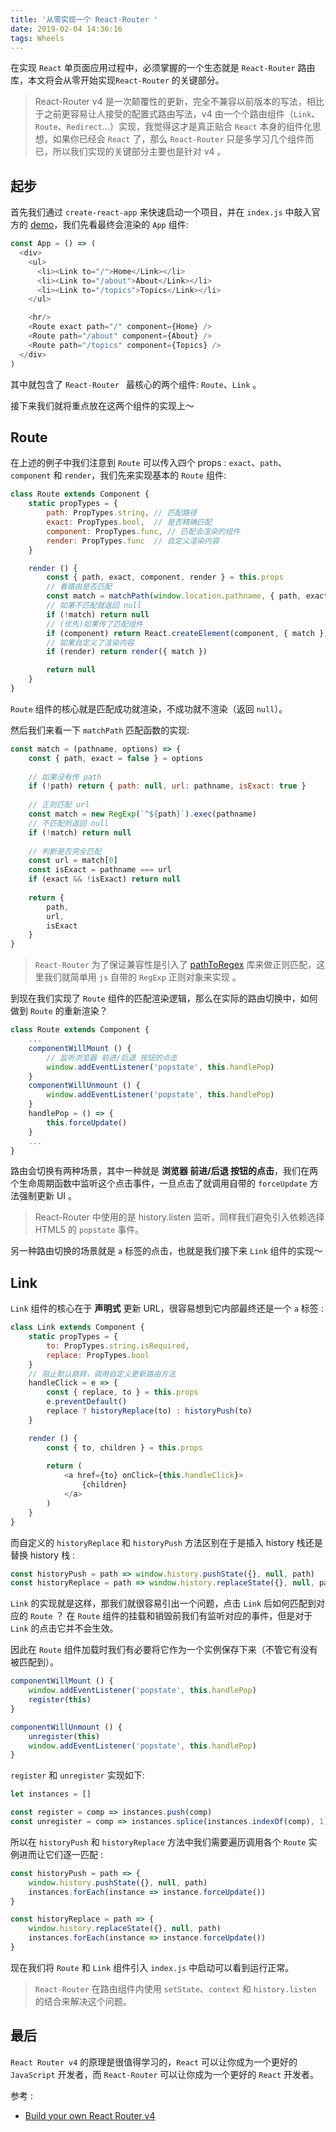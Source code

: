 ```yaml
---
title: '从零实现一个 React-Router '
date: 2019-02-04 14:36:16
tags: Wheels
---
```




在实现 `React` 单页面应用过程中，必须掌握的一个生态就是 `React-Router` 路由库，本文将会从零开始实现`React-Router` 的关键部分。

> React-Router v4 是一次颠覆性的更新，完全不兼容以前版本的写法，相比于之前更容易让人接受的配置式路由写法，v4 由一个个路由组件（`Link`、`Route`、`Redirect`...）实现，我觉得这才是真正贴合 `React` 本身的组件化思想，如果你已经会 `React` 了，那么 `React-Router` 只是多学习几个组件而已，所以我们实现的关键部分主要也是针对 v4 。

## 起步

首先我们通过 `create-react-app` 来快速启动一个项目，并在 `index.js` 中敲入官方的 [demo](https://reacttraining.com/react-router/web/example/basic)，我们先看最终会渲染的 `App` 组件: 

```js
const App = () => (
  <div>
    <ul>
      <li><Link to="/">Home</Link></li>
      <li><Link to="/about">About</Link></li>
      <li><Link to="/topics">Topics</Link></li>
    </ul>

    <hr/>
    <Route exact path="/" component={Home} />
    <Route path="/about" component={About} />
    <Route path="/topics" component={Topics} />
  </div>
)
```

其中就包含了 `React-Router ` 最核心的两个组件: `Route`、`Link` 。

接下来我们就将重点放在这两个组件的实现上～

## Route

在上述的例子中我们注意到 `Route` 可以传入四个 props :  `exact`、`path`、 `component` 和 `render`，我们先来实现基本的 `Route` 组件: 

```js
class Route extends Component {
    static propTypes = {
        path: PropTypes.string, // 匹配路径
        exact: PropTypes.bool,  // 是否精确匹配
        component: PropTypes.func, // 匹配会渲染的组件
        render: PropTypes.func  // 自定义渲染内容
    }

    render () {
        const { path, exact, component, render } = this.props
        // 看路由是否匹配
        const match = matchPath(window.location.pathname, { path, exact })
        // 如果不匹配就返回 null
        if (!match) return null
        // (优先)如果传了匹配组件
        if (component) return React.createElement(component, { match })
        // 如果自定义了渲染内容
        if (render) return render({ match })

        return null
    }
}
```

`Route` 组件的核心就是匹配成功就渲染，不成功就不渲染（返回 `null`）。

然后我们来看一下 `matchPath` 匹配函数的实现: 

```js
const match = (pathname, options) => {
    const { path, exact = false } = options
    
    // 如果没有传 path
    if (!path) return { path: null, url: pathname, isExact: true }
    
    // 正则匹配 url
    const match = new RegExp(`^${path}`).exec(pathname)
    // 不匹配则返回 null
    if (!match) return null
    
    // 判断是否完全匹配
    const url = match[0]
    const isExact = pathname === url
    if (exact && !isExact) return null
    
    return {
        path,
        url,
        isExact
    }
}
```

> `React-Router` 为了保证兼容性是引入了 [pathToRegex](https://github.com/pillarjs/path-to-regexp) 库来做正则匹配，这里我们就简单用 `js` 自带的 `RegExp` 正则对象来实现 。

到现在我们实现了 `Route` 组件的匹配渲染逻辑，那么在实际的路由切换中，如何做到 `Route` 的重新渲染？

```js
class Route extends Component {
    ...
    componentWillMount () {
        // 监听浏览器 前进/后退 按钮的点击
        window.addEventListener('popstate', this.handlePop)
    }
    componentWillUnmount () {
		window.addEventListener('popstate', this.handlePop)
    }
    handlePop = () => {
		this.forceUpdate()
    }
    ...
}
```

路由会切换有两种场景，其中一种就是 **浏览器 前进/后退 按钮的点击**，我们在两个生命周期函数中监听这个点击事件，一旦点击了就调用自带的 `forceUpdate` 方法强制更新 UI 。

> React-Router 中使用的是 history.listen 监听，同样我们避免引入依赖选择 HTML5 的 `popstate` 事件。

另一种路由切换的场景就是 `a` 标签的点击，也就是我们接下来 `Link` 组件的实现～

## Link

`Link` 组件的核心在于 **声明式** 更新 URL，很容易想到它内部最终还是一个 `a` 标签 :

```js
class Link extends Component {
    static propTypes = {
        to: PropTypes.string.isRequired,
        replace: PropTypes.bool
    }
	// 阻止默认跳转，调用自定义更新路由方法
    handleClick = e => {
		const { replace, to } = this.props
        e.preventDefault()
        replace ? historyReplace(to) : historyPush(to)
    }

    render () {
		const { to, children } = this.props
        
        return (
        	<a href={to} onClick={this.handleClick}>
            	{children}
            </a>
        )
    }
}
```

而自定义的 `historyReplace` 和 `historyPush` 方法区别在于是插入 history 栈还是替换 history 栈 : 

```js
const historyPush = path => window.history.pushState({}, null, path)
const historyReplace = path => window.history.replaceState({}, null, path)
```

`Link` 的实现就是这样，那我们就很容易引出一个问题，点击 `Link` 后如何匹配到对应的 `Route` ？ 在 `Route` 组件的挂载和销毁前我们有监听对应的事件，但是对于 `Link` 的点击它并不会生效。

因此在 `Route` 组件加载时我们有必要将它作为一个实例保存下来（不管它有没有被匹配到）。

```js
componentWillMount () {
	window.addEventListener('popstate', this.handlePop)
    register(this)
}

componentWillUnmount () {
	unregister(this)
    window.addEventListener('popstate', this.handlePop)
}
```

`register` 和 `unregister` 实现如下: 

```js
let instances = []

const register = comp => instances.push(comp)
const unregister = comp => instances.splice(instances.indexOf(comp), 1)
```

所以在 `historyPush` 和 `historyReplace` 方法中我们需要遍历调用各个 `Route` 实例进而让它们逐一匹配 :

```js
const historyPush = path => {
    window.history.pushState({}, null, path)
    instances.forEach(instance => instance.forceUpdate())
}

const historyReplace = path => {
    window.history.replaceState({}, null, path)
    instances.forEach(instance => instance.forceUpdate())
}
```

现在我们将 `Route` 和 `Link` 组件引入 `index.js` 中启动可以看到运行正常。

> `React-Router` 在路由组件内使用 `setState`、`context` 和 `history.listen` 的结合来解决这个问题。

## 最后

`React Router v4` 的原理是很值得学习的，`React` 可以让你成为一个更好的 `JavaScript` 开发者，而 `React-Router` 可以让你成为一个更好的 `React` 开发者。

参考 :

- [Build your own React Router v4](https://tylermcginnis.com/build-your-own-react-router-v4/)





